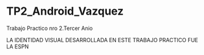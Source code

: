 # TP2_Android_Vazquez
Trabajo Practico nro 2.Tercer Anio


LA IDENTIDAD VISUAL DESARROLLADA EN ESTE TRABAJO PRACTICO FUE LA ESPN
